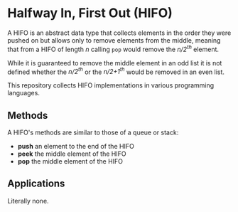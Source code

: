 # Halfway In, First Out (HIFO)

A HIFO is an abstract data type that collects elements in the order they were
pushed on but allows only to remove elements from the middle, meaning that from
a HIFO of length *n* calling `pop` would remove the *n/2<sup>th</sup>* element.

While it is guaranteed to remove the middle element in an odd list it is not
defined whether the *n/2<sup>th</sup>* or the *n/2+1<sup>th</sup>* would be
removed in an even list.

This repository collects HIFO implementations in various programming languages.

## Methods

A HIFO's methods are similar to those of a queue or stack:

- **push** an element to the end of the HIFO
- **peek** the middle element of the HIFO
- **pop** the middle element of the HIFO

## Applications

Literally none.